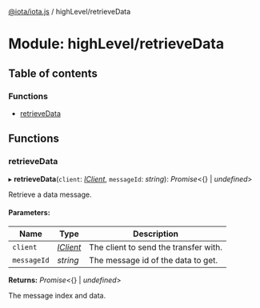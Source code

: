 [@iota/iota.js](../README.md) / highLevel/retrieveData

# Module: highLevel/retrieveData

## Table of contents

### Functions

- [retrieveData](highlevel_retrievedata.md#retrievedata)

## Functions

### retrieveData

▸ **retrieveData**(`client`: [*IClient*](../interfaces/models/iclient.iclient.md), `messageId`: *string*): *Promise*<{} \| *undefined*\>

Retrieve a data message.

#### Parameters:

Name | Type | Description |
------ | ------ | ------ |
`client` | [*IClient*](../interfaces/models/iclient.iclient.md) | The client to send the transfer with.   |
`messageId` | *string* | The message id of the data to get.   |

**Returns:** *Promise*<{} \| *undefined*\>

The message index and data.
